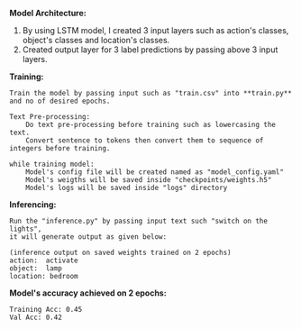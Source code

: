 **Model Architecture:**

1. By using LSTM model, I created 3 input layers such as action's classes, object's classes and location's classes.
2. Created output layer for 3 label predictions by passing above 3 input layers.


**Training:**

    Train the model by passing input such as "train.csv" into **train.py** and no of desired epochs.

    Text Pre-processing:
        Do text pre-processing before training such as lowercasing the text.
        Convert sentence to tokens then convert them to sequence of integers before training.

    while training model:
        Model's config file will be created named as "model_config.yaml"
        Model's weigths will be saved inside "checkpoints/weights.h5"
        Model's logs will be saved inside "logs" directory

**Inferencing:**

    Run the "inference.py" by passing input text such "switch on the lights", 
    it will generate output as given below:
    
    (inference output on saved weights trained on 2 epochs)
    action:  activate
    object:  lamp
    location: bedroom

**Model's accuracy achieved on 2 epochs:**

    Training Acc: 0.45
    Val Acc: 0.42



